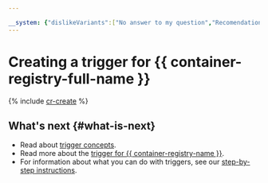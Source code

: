 ```yaml
---

__system: {"dislikeVariants":["No answer to my question","Recomendations didn't help","The content doesn't match title","Other"]}
---
```

# Creating a trigger for {{ container-registry-full-name }}

{% include [cr-create](../../../_includes/functions/cr-trigger-create.md) %}

## What's next {#what-is-next}

- Read about [trigger concepts](../../concepts/trigger/index.md).
- Read more about the [trigger for {{ container-registry-name }}](../../concepts/trigger/cr-trigger.md).
- For information about what you can do with triggers, see our [step-by-step instructions](../../operations/index.md).

